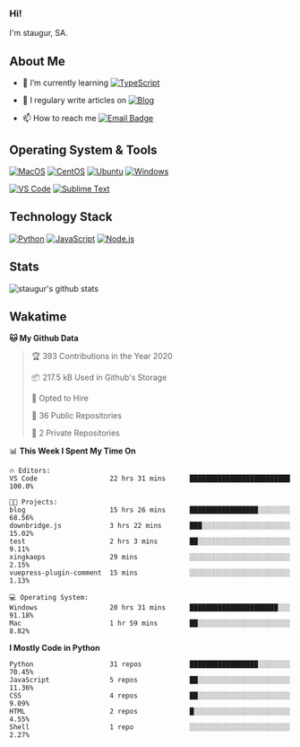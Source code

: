 ### Hi!

I'm staugur, SA.

## About Me

- 🌱 I’m currently learning [![TypeScript](https://img.shields.io/badge/TS-TypeScript-3178c6)](https://www.typescriptlang.org/)

- 📝 I regulary write articles on [![Blog](https://img.shields.io/badge/-Blog-629ccd?style=for-the-badge&logo=python&logoColor=ffffff)](https://blog.saintic.com)

- 📫 How to reach me [![Email Badge](https://img.shields.io/badge/-email-c14438?style=for-the-badge&logo=Gmail&logoColor=ffffff)](mailto:staugur@saintic.com)

## Operating System & Tools

[![MacOS](https://img.shields.io/badge/macOS-Catalina-292e33?style=flat-square&logo=apple&logoColor=ffffff)](https://www.apple.com/macos/catalina/)
[![CentOS](https://img.shields.io/badge/CentOS-7.0-purple?style=flat-square&logo=CentOS&logoColor=)](https://www.centos.org/)
[![Ubuntu](https://img.shields.io/badge/Ubuntu-18-orange?style=flat-square&logo=Ubuntu&logoColor=e95420)](https://www.ubuntu.com/)
[![Windows](https://img.shields.io/badge/Windows-10-blue?style=flat-square&logo=windows&logoColor=0067b8 )](https://www.microsoft.com/)

[![VS Code](https://img.shields.io/badge/IDE-VSCode-%23007ACC?style=flat-square&logo=Visual-studio-code)](https://code.visualstudio.com/)
[![Sublime Text](https://img.shields.io/badge/IDE-SublimeText-black?style=flat-square&logo=Sublime+Text)](https://www.sublimetext.com/)

## Technology Stack

[![Python](https://img.shields.io/badge/-Python-3776AB?style=flat-square&logo=python&logoColor=ffffff)](https://www.python.org/)
[![JavaScript](https://img.shields.io/badge/-JavaScript-%23F7DF1C?style=flat-square&logo=javascript&logoColor=000000&labelColor=%23F7DF1C&color=%23FFCE5A)](https://www.javascript.com/)
[![Node.js](https://img.shields.io/badge/-Node.js-00ADD8?style=flat-square&logo=node.js&logoColor=ffffff)](https://nodejs.org/)

## Stats

![staugur's github stats](https://github-readme-stats.vercel.app/api?username=staugur&show_icons=true)

## Wakatime
<!--START_SECTION:waka-->
**🐱 My Github Data** 

> 🏆 393 Contributions in the Year 2020
 > 
> 📦 217.5 kB Used in Github's Storage 
 > 
> 💼 Opted to Hire
 > 
> 📜 36 Public Repositories
 > 
> 🔑 2 Private Repositories 

📊 **This Week I Spent My Time On** 

```text
🔥 Editors: 
VS Code                  22 hrs 31 mins      █████████████████████████   100.0%

🐱‍💻 Projects: 
blog                     15 hrs 26 mins      █████████████████░░░░░░░░   68.56% 
downbridge.js            3 hrs 22 mins       ███░░░░░░░░░░░░░░░░░░░░░░   15.02% 
test                     2 hrs 3 mins        ██░░░░░░░░░░░░░░░░░░░░░░░   9.11% 
xingkaops                29 mins             ░░░░░░░░░░░░░░░░░░░░░░░░░   2.15% 
vuepress-plugin-comment  15 mins             ░░░░░░░░░░░░░░░░░░░░░░░░░   1.13%

💻 Operating System: 
Windows                  20 hrs 31 mins      ██████████████████████░░░   91.18% 
Mac                      1 hr 59 mins        ██░░░░░░░░░░░░░░░░░░░░░░░   8.82%

```

**I Mostly Code in Python** 

```text
Python                   31 repos            █████████████████░░░░░░░░   70.45% 
JavaScript               5 repos             ██░░░░░░░░░░░░░░░░░░░░░░░   11.36% 
CSS                      4 repos             ██░░░░░░░░░░░░░░░░░░░░░░░   9.09% 
HTML                     2 repos             █░░░░░░░░░░░░░░░░░░░░░░░░   4.55% 
Shell                    1 repo              ░░░░░░░░░░░░░░░░░░░░░░░░░   2.27%

```



<!--END_SECTION:waka-->
